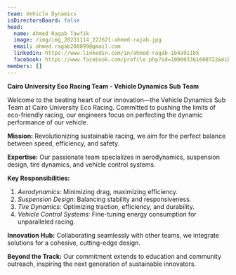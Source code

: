 ```yaml
---
team: Vehicle Dynamics
isDirectorsBoard: false
head:
  name: Ahmed Ragab Tawfik
  image: /img/img_20231114_222621-ahmed-rajab.jpg
  email: ahmed.ragab200099@gmail.com
  linkedin: https://www.linkedin.com/in/ahmed-ragab-1b4a911b5
  facebook: https://www.facebook.com/profile.php?id=100003361600722&mibextid=ZbWKwL
members: []
---
```

**Cairo University Eco Racing Team - Vehicle Dynamics Sub Team**

Welcome to the beating heart of our innovation—the Vehicle Dynamics Sub Team at Cairo University Eco Racing. Committed to pushing the limits of eco-friendly racing, our engineers focus on perfecting the dynamic performance of our vehicle.

**Mission:**
Revolutionizing sustainable racing, we aim for the perfect balance between speed, efficiency, and safety.

**Expertise:**
Our passionate team specializes in aerodynamics, suspension design, tire dynamics, and vehicle control systems.

**Key Responsibilities:**

1. *Aerodynamics:* Minimizing drag, maximizing efficiency.
2. *Suspension Design:* Balancing stability and responsiveness.
3. *Tire Dynamics:* Optimizing traction, efficiency, and durability.
4. *Vehicle Control Systems:* Fine-tuning energy consumption for unparalleled racing.

**Innovation Hub:**
Collaborating seamlessly with other teams, we integrate solutions for a cohesive, cutting-edge design.

**Beyond the Track:**
Our commitment extends to education and community outreach, inspiring the next generation of sustainable innovators.